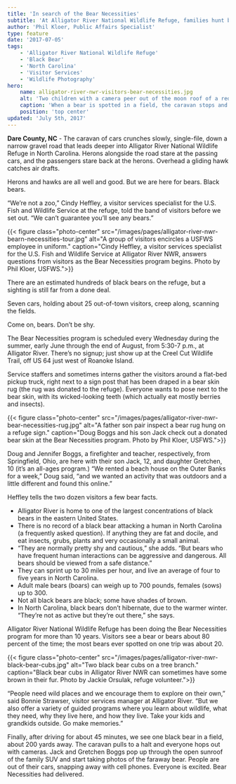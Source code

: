 ```yaml
---
title: 'In search of the Bear Necessities'
subtitle: 'At Alligator River National Wildlife Refuge, families hunt black bears with their cameras'
author: 'Phil Kloer, Public Affairs Specialist'
type: feature
date: '2017-07-05'
tags:
    - 'Alligator River National Wildlife Refuge'
    - 'Black Bear'
    - 'North Carolina'
    - 'Visitor Services'
    - 'Wildlife Photography'
hero:
    name: alligator-river-nwr-visitors-bear-necessities.jpg
    alt: 'Two children with a camera peer out of the moon roof of a red truck.'
    caption: 'When a bear is spotted in a field, the caravan stops and Jack and Gretchen Boggs are among those taking pictures of the wild animal. Photo by Phil Kloer, USFWS.'
    position: 'top center'
updated: 'July 5th, 2017'
---
```


**Dare County, NC** - The caravan of cars crunches slowly, single-file, down a narrow gravel road that leads deeper into Alligator River National Wildlife Refuge in North Carolina. Herons alongside the road stare at the passing cars, and the passengers stare back at the herons. Overhead a gliding hawk catches air drafts. 

Herons and hawks are all well and good. But we are here for bears. Black bears. 

“We’re not a zoo,” Cindy Heffley, a visitor services specialist for the U.S. Fish and Wildlife Service at the refuge, told the band of visitors before we set out.  “We can’t guarantee you’ll see any bears.” 

{{< figure class="photo-center" src="/images/pages/alligator-river-nwr-bearn-necessities-tour.jpg" alt="A group of visitors encircles a USFWS employee in uniform." caption="Cindy Heffley, a visitor services specialist for the U.S. Fish and Wildlife Service at Alligator River NWR, answers questions from visitors as the Bear Necessities program begins. Photo by Phil Kloer, USFWS.">}}

There are an estimated hundreds of black bears on the refuge, but a sighting is still far from a done deal.

Seven cars, holding about 25 out-of-town visitors, creep along, scanning the fields. 

Come on, bears. Don’t be shy.

The Bear Necessities program is scheduled every Wednesday during the summer, early June through the end of August, from 5:30-7 p.m., at Alligator River. There’s no signup; just show up at the Creel Cut Wildlife Trail, off US 64 just west of Roanoke Island.

Service staffers and sometimes interns gather the visitors around a flat-bed pickup truck, right next to a sign post that has been draped in a bear skin rug (the rug was donated to the refuge). Everyone wants to pose next to the bear skin, with its wicked-looking teeth (which actually eat mostly berries and insects).

{{< figure class="photo-center" src="/images/pages/alligator-river-nwr-bear-necessities-rug.jpg" alt="A father son pair inspect a bear rug hung on a refuge sign." caption="Doug Boggs and his son Jack check out a donated bear skin at the Bear Necessities program. Photo by Phil Kloer, USFWS.">}}

Doug and Jennifer Boggs, a firefighter and teacher, respectively, from Springfield, Ohio, are here with their son Jack, 12, and daughter Gretchen, 10 (it’s an all-ages program.) “We rented a beach house on the Outer Banks for a week,” Doug said, “and we wanted an activity that was outdoors and a little different and found this online.”

Heffley tells the two dozen visitors a few bear facts.

- Alligator River is home to one of the largest concentrations of black bears in the eastern United States.
- There is no record of a black bear attacking a human in North Carolina (a frequently asked question). If anything they are fat and docile, and eat insects, grubs,  plants and very occasionally a small animal. 
- “They are normally pretty shy and cautious,” she adds. “But bears who have frequent human interactions can be aggressive and dangerous.  All bears should be viewed from a safe distance.”
- They can sprint up to 30 miles per hour, and live an average of four to five years in North Carolina.
- Adult male bears (boars) can weigh up to 700 pounds, females (sows) up to 300.
- Not all black bears are black; some have shades of brown. 
- In North Carolina, black bears don’t hibernate, due to the warmer winter. “They’re not as active but they’re out there,” she says.

Alligator River National Wildlife Refuge has been doing the Bear Necessities program for more than 10 years. Visitors see a bear or bears about 80 percent of the time; the most bears ever spotted on one trip was about 20. 

{{< figure class="photo-center" src="/images/pages/alligator-river-nwr-black-bear-cubs.jpg" alt="Two black bear cubs on a tree branch." caption="Black bear cubs in Alligator River NWR can sometimes have some brown in their fur. Photo by Jackie Orsulak, refuge volunteer.">}}

“People need wild places and we encourage them to explore on their own,” said Bonnie Strawser, visitor services manager at Alligator River. “But we also offer a variety of guided programs where you learn about wildlife, what they need, why they live here, and how they live.  Take your kids and grandkids outside.  Go make memories.”

Finally, after driving for about 45 minutes, we see one black bear in a field, about 200 yards away. The caravan pulls to a halt and everyone hops out with cameras. Jack and Gretchen Boggs pop up through the open sunroof of the family SUV and start taking photos of the faraway bear. People are out of their cars, snapping away with cell phones. Everyone is excited. Bear Necessities had delivered.
